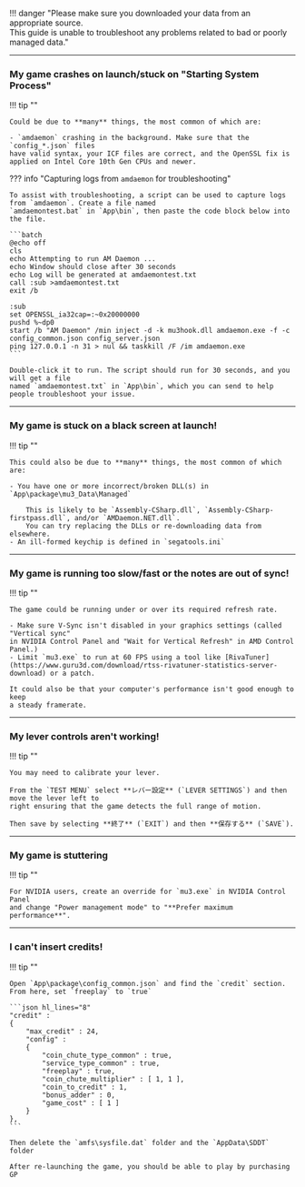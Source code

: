 !!! danger "Please make sure you downloaded your data from an appropriate source.<br>This guide is unable to troubleshoot any problems related to bad or poorly managed data."

---

### My game crashes on launch/stuck on "Starting System Process"

!!! tip ""

    Could be due to **many** things, the most common of which are:

    - `amdaemon` crashing in the background. Make sure that the `config_*.json` files
    have valid syntax, your ICF files are correct, and the OpenSSL fix is applied on Intel Core 10th Gen CPUs and newer.

??? info "Capturing logs from `amdaemon` for troubleshooting"

    To assist with troubleshooting, a script can be used to capture logs from `amdaemon`. Create a file named
    `amdaemontest.bat` in `App\bin`, then paste the code block below into the file.

    ```batch
    @echo off
    cls
    echo Attempting to run AM Daemon ...
    echo Window should close after 30 seconds
    echo Log will be generated at amdaemontest.txt
    call :sub >amdaemontest.txt
    exit /b

    :sub
    set OPENSSL_ia32cap=:~0x20000000
    pushd %~dp0
    start /b "AM Daemon" /min inject -d -k mu3hook.dll amdaemon.exe -f -c config_common.json config_server.json
    ping 127.0.0.1 -n 31 > nul && taskkill /F /im amdaemon.exe
    ```

    Double-click it to run. The script should run for 30 seconds, and you will get a file
    named `amdaemontest.txt` in `App\bin`, which you can send to help people troubleshoot your issue.

---

### My game is stuck on a black screen at launch!
!!! tip ""

    This could also be due to **many** things, the most common of which are:

    - You have one or more incorrect/broken DLL(s) in `App\package\mu3_Data\Managed`

        This is likely to be `Assembly-CSharp.dll`, `Assembly-CSharp-firstpass.dll`, and/or `AMDaemon.NET.dll`.
        You can try replacing the DLLs or re-downloading data from elsewhere.
    - An ill-formed keychip is defined in `segatools.ini`

---

### My game is running too slow/fast or the notes are out of sync!

!!! tip ""

    The game could be running under or over its required refresh rate.

    - Make sure V-Sync isn't disabled in your graphics settings (called "Vertical sync"
    in NVIDIA Control Panel and "Wait for Vertical Refresh" in AMD Control Panel.)
    - Limit `mu3.exe` to run at 60 FPS using a tool like [RivaTuner](https://www.guru3d.com/download/rtss-rivatuner-statistics-server-download) or a patch.

    It could also be that your computer's performance isn't good enough to keep
    a steady framerate.

---

### My lever controls aren't working!
!!! tip ""

    You may need to calibrate your lever.

    From the `TEST MENU` select **レバー設定** (`LEVER SETTINGS`) and then move the lever left to
    right ensuring that the game detects the full range of motion.

    Then save by selecting **終了** (`EXIT`) and then **保存する** (`SAVE`).

---

### My game is stuttering

!!! tip ""

    For NVIDIA users, create an override for `mu3.exe` in NVIDIA Control Panel
    and change "Power management mode" to "**Prefer maximum performance**".

---

### I can't insert credits!

!!! tip ""

    Open `App\package\config_common.json` and find the `credit` section. From here, set `freeplay` to `true`

    ```json hl_lines="8"
    "credit" :
    {
        "max_credit" : 24,
        "config" :
        {
            "coin_chute_type_common" : true,
            "service_type_common" : true,
            "freeplay" : true,
            "coin_chute_multiplier" : [ 1, 1 ],
            "coin_to_credit" : 1,
            "bonus_adder" : 0,
            "game_cost" : [ 1 ]
        }
    },
    ```

    Then delete the `amfs\sysfile.dat` folder and the `AppData\SDDT` folder

    After re-launching the game, you should be able to play by purchasing GP
